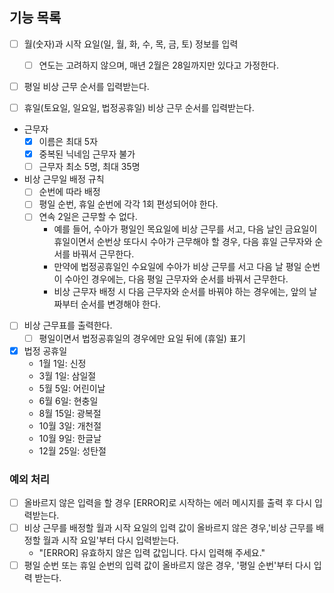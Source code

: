 ## 기능 목록

- [ ] 월(숫자)과 시작 요일(일, 월, 화, 수, 목, 금, 토) 정보를 입력
    - [ ] 연도는 고려하지 않으며, 매년 2월은 28일까지만 있다고 가정한다.

- [ ] 평일 비상 근무 순서를 입력받는다.

- [ ] 휴일(토요일, 일요일, 법정공휴일) 비상 근무 순서를 입력받는다.

- 근무자
    - [x] 이름은 최대 5자
    - [x] 중복된 닉네임 근무자 불가
    - [ ] 근무자 최소 5명, 최대 35명

- 비상 근무일 배정 규칙
    - [ ] 순번에 따라 배정
    - [ ] 평일 순번, 휴일 순번에 각각 1회 편성되어야 한다.
    - [ ] 연속 2일은 근무할 수 없다.
        - 예를 들어, 수아가 평일인 목요일에 비상 근무를 서고, 다음 날인 금요일이 휴일이면서 순번상 또다시 수아가 근무해야 할 경우,
          다음 휴일 근무자와 순서를 바꿔서 근무한다.
        - 만약에 법정공휴일인 수요일에 수아가 비상 근무를 서고 다음 날 평일 순번이 수아인 경우에는,
          다음 평일 근무자와 순서를 바꿔서 근무한다.
        - 비상 근무자 배정 시 다음 근무자와 순서를 바꿔야 하는 경우에는, 앞의 날짜부터 순서를 변경해야 한다.

- [ ] 비상 근무표를 출력한다.
    - [ ] 평일이면서 법정공휴일의 경우에만 요일 뒤에 (휴일) 표기

- [x] 법정 공휴일
    - 1월 1일: 신정
    - 3월 1일: 삼일절
    - 5월 5일: 어린이날
    - 6월 6일: 현충일
    - 8월 15일: 광복절
    - 10월 3일: 개천절
    - 10월 9일: 한글날
    - 12월 25일: 성탄절

### 예외 처리

- [ ] 올바르지 않은 입력을 할 경우 [ERROR]로 시작하는 에러 메시지를 출력 후 다시 입력받는다.
- [ ] 비상 근무를 배정할 월과 시작 요일의 입력 값이 올바르지 않은 경우,'비상 근무를 배정할 월과 시작 요일'부터 다시 입력받는다.
    - "[ERROR] 유효하지 않은 입력 값입니다. 다시 입력해 주세요."
- [ ] 평일 순번 또는 휴일 순번의 입력 값이 올바르지 않은 경우, '평일 순번'부터 다시 입력 받는다.
